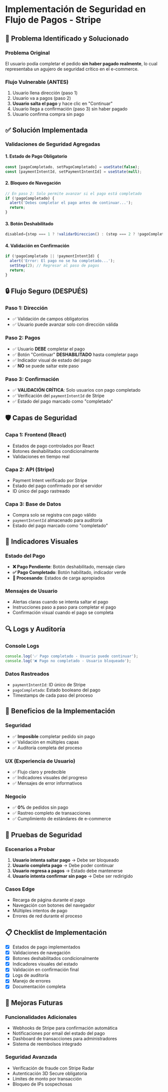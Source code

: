 # Implementación de Seguridad en Flujo de Pagos - Stripe

## 🚨 **Problema Identificado y Solucionado**

### **Problema Original**
El usuario podía completar el pedido **sin haber pagado realmente**, lo cual representaba un agujero de seguridad crítico en el e-commerce.

### **Flujo Vulnerable (ANTES)**
1. Usuario llena dirección (paso 1)
2. Usuario va a pagos (paso 2)
3. **Usuario salta el pago** y hace clic en "Continuar"
4. Usuario llega a confirmación (paso 3) sin haber pagado
5. Usuario confirma compra sin pago

## ✅ **Solución Implementada**

### **Validaciones de Seguridad Agregadas**

#### **1. Estado de Pago Obligatorio**
```javascript
const [pagoCompletado, setPagoCompletado] = useState(false);
const [paymentIntentId, setPaymentIntentId] = useState(null);
```

#### **2. Bloqueo de Navegación**
```javascript
// En paso 2: Solo permite avanzar si el pago está completado
if (!pagoCompletado) {
  alert('Debes completar el pago antes de continuar...');
  return;
}
```

#### **3. Botón Deshabilitado**
```javascript
disabled={step === 1 ? !validarDireccion() : (step === 2 ? !pagoCompletado : false)}
```

#### **4. Validación en Confirmación**
```javascript
if (!pagoCompletado || !paymentIntentId) {
  alert('Error: El pago no se ha completado...');
  setStep(2); // Regresar al paso de pagos
  return;
}
```

## 🔒 **Flujo Seguro (DESPUÉS)**

### **Paso 1: Dirección**
- ✅ Validación de campos obligatorios
- ✅ Usuario puede avanzar solo con dirección válida

### **Paso 2: Pagos**
- ✅ Usuario **DEBE** completar el pago
- ✅ Botón "Continuar" **DESHABILITADO** hasta completar pago
- ✅ Indicador visual de estado del pago
- ✅ **NO** se puede saltar este paso

### **Paso 3: Confirmación**
- ✅ **VALIDACIÓN CRÍTICA**: Solo usuarios con pago completado
- ✅ Verificación del `paymentIntentId` de Stripe
- ✅ Estado del pago marcado como "completado"

## 🛡️ **Capas de Seguridad**

### **Capa 1: Frontend (React)**
- Estados de pago controlados por React
- Botones deshabilitados condicionalmente
- Validaciones en tiempo real

### **Capa 2: API (Stripe)**
- Payment Intent verificado por Stripe
- Estado del pago confirmado por el servidor
- ID único del pago rastreado

### **Capa 3: Base de Datos**
- Compra solo se registra con pago válido
- `paymentIntentId` almacenado para auditoría
- Estado del pago marcado como "completado"

## 📱 **Indicadores Visuales**

### **Estado del Pago**
- **❌ Pago Pendiente**: Botón deshabilitado, mensaje claro
- **✅ Pago Completado**: Botón habilitado, indicador verde
- **🔄 Procesando**: Estados de carga apropiados

### **Mensajes de Usuario**
- Alertas claras cuando se intenta saltar el pago
- Instrucciones paso a paso para completar el pago
- Confirmación visual cuando el pago se completa

## 🔍 **Logs y Auditoría**

### **Console Logs**
```javascript
console.log('✅ Pago completado - Usuario puede continuar');
console.log('❌ Pago no completado - Usuario bloqueado');
```

### **Datos Rastreados**
- `paymentIntentId`: ID único de Stripe
- `pagoCompletado`: Estado booleano del pago
- Timestamps de cada paso del proceso

## 🚀 **Beneficios de la Implementación**

### **Seguridad**
- ✅ **Imposible** completar pedido sin pago
- ✅ Validación en múltiples capas
- ✅ Auditoría completa del proceso

### **UX (Experiencia de Usuario)**
- ✅ Flujo claro y predecible
- ✅ Indicadores visuales del progreso
- ✅ Mensajes de error informativos

### **Negocio**
- ✅ **0%** de pedidos sin pago
- ✅ Rastreo completo de transacciones
- ✅ Cumplimiento de estándares de e-commerce

## 🧪 **Pruebas de Seguridad**

### **Escenarios a Probar**
1. **Usuario intenta saltar pago** → Debe ser bloqueado
2. **Usuario completa pago** → Debe poder continuar
3. **Usuario regresa a pagos** → Estado debe mantenerse
4. **Usuario intenta confirmar sin pago** → Debe ser redirigido

### **Casos Edge**
- Recarga de página durante el pago
- Navegación con botones del navegador
- Múltiples intentos de pago
- Errores de red durante el proceso

## 📋 **Checklist de Implementación**

- [x] Estados de pago implementados
- [x] Validaciones de navegación
- [x] Botones deshabilitados condicionalmente
- [x] Indicadores visuales del estado
- [x] Validación en confirmación final
- [x] Logs de auditoría
- [x] Manejo de errores
- [x] Documentación completa

## 🔮 **Mejoras Futuras**

### **Funcionalidades Adicionales**
- Webhooks de Stripe para confirmación automática
- Notificaciones por email del estado del pago
- Dashboard de transacciones para administradores
- Sistema de reembolsos integrado

### **Seguridad Avanzada**
- Verificación de fraude con Stripe Radar
- Autenticación 3D Secure obligatoria
- Límites de monto por transacción
- Bloqueo de IPs sospechosas
